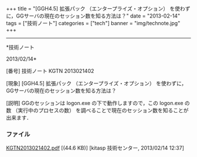 ﻿+++
title = "[GGH4.5] 拡張パック （エンタープライズ・オプション） を使わずに，GGサーバの現在のセッション数を知る方法は？"
date = "2013-02-14"
tags = ["技術ノート"]
categories = ["tech"]
banner = "img/technote.jpg"
+++

-----------------------------------------------------------------------------------------------------------------------------

*技術ノート

2013/02/14*


[番号]
技術ノート KGTN 2013021402

[現象]
[GGH4.5] 拡張パック （エンタープライズ・オプション）
を使わずに，GGサーバの現在のセッション数を知る方法は？

[説明]
GGのセッションは logon.exe の下で動作しますので，この logon.exe の数
（実行中のプロセスの数）
を調べることで現在のセッション数を知ることが出来ます．


### ファイル

 
 


[KGTN2013021402.pdf](http://techreport.kitasp.net/attachments/download/1202/KGTN2013021402.pdf)
 [(44.6 KB)] [kitasp 技術センター, 2013/02/14
12:37]


 


 

